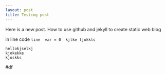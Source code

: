 ```yaml
---
layout: post
title: Testing post
---
```


Here is a new post. How to use github and jekyll to create static web blog

in line code
	`line  var = 0 
		kjlke
		ljokkls`
		
    hellokjselkj
    kjokekke
    kjoskks
    
		
		
#df

	